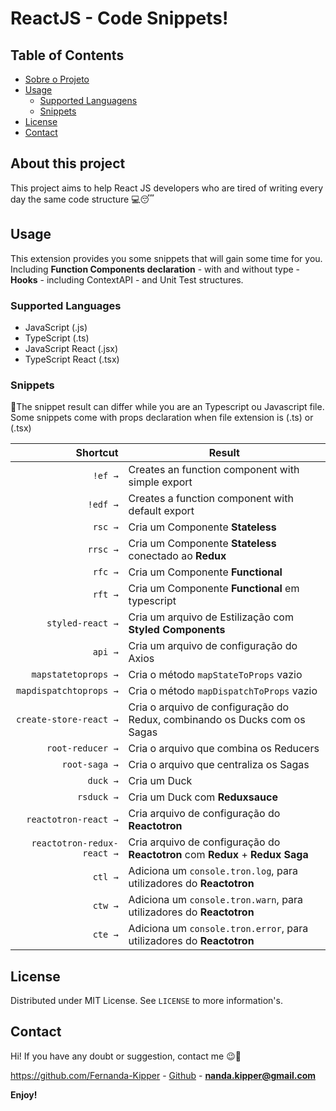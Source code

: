 # ReactJS - Code Snippets!
## Table of Contents

- [Sobre o Projeto](#About-this-project)
- [Usage](#Usage)
  - [Supported Languagens](#supported-languages)
  - [Snippets](#snippets)
- [License](#license)
- [Contact](#contact)


## About this project

This project aims to help React JS developers who are tired of writing every day the same code structure 💻😴

## Usage

This extension provides you some snippets that will gain some time for you. Including **Function Components declaration** - with and without type - **Hooks** - including ContextAPI - and Unit Test structures.

### Supported Languages

- JavaScript (.js)
- TypeScript (.ts)
- JavaScript React (.jsx)
- TypeScript React (.tsx)
### Snippets

📌The snippet result can differ while you are an Typescript ou Javascript file. Some snippets come with props declaration
when file extension is (.ts) or (.tsx)

|                    Shortcut | Result                                                                      |
| -------------------------: | ----------------------------------------------------------------------------- |
|                     `!ef →` | Creates an function component with simple export                                              |
|                    `!edf →` | Creates a function component with default export                       |
|                    `rsc →` | Cria um Componente **Stateless**                                              |
|                   `rrsc →` | Cria um Componente **Stateless** conectado ao **Redux**                       |
|                    `rfc →` | Cria um Componente **Functional**                                             |
|                    `rft →` | Cria um Componente **Functional** em typescript                               |
|           `styled-react →` | Cria um arquivo de Estilização com **Styled Components**                      |
|                    `api →` | Cria um arquivo de configuração do Axios                                      |
|        `mapstatetoprops →` | Cria o método `mapStateToProps` vazio                                         |
|     `mapdispatchtoprops →` | Cria o método `mapDispatchToProps` vazio                                      |
|     `create-store-react →` | Cria o arquivo de configuração do Redux, combinando os Ducks com os Sagas     |
|           `root-reducer →` | Cria o arquivo que combina os Reducers                                        |
|              `root-saga →` | Cria o arquivo que centraliza os Sagas                                        |
|                   `duck →` | Cria um Duck                                                                  |
|                 `rsduck →` | Cria um Duck com **Reduxsauce**                                               |
|       `reactotron-react →` | Cria arquivo de configuração do **Reactotron**                                |
| `reactotron-redux-react →` | Cria arquivo de configuração do **Reactotron** com **Redux** + **Redux Saga** |
|                    `ctl →` | Adiciona um `console.tron.log`, para utilizadores do **Reactotron**           |
|                    `ctw →` | Adiciona um `console.tron.warn`, para utilizadores do **Reactotron**          |
|                    `cte →` | Adiciona um `console.tron.error`, para utilizadores do **Reactotron**         |

## License

Distributed under MIT License. See `LICENSE` to more information's.

## Contact

Hi! If you have any doubt or suggestion, contact me 😉📲

https://github.com/Fernanda-Kipper - [Github](https://github.com/rocketseat) - **nanda.kipper@gmail.com**

**Enjoy!**

